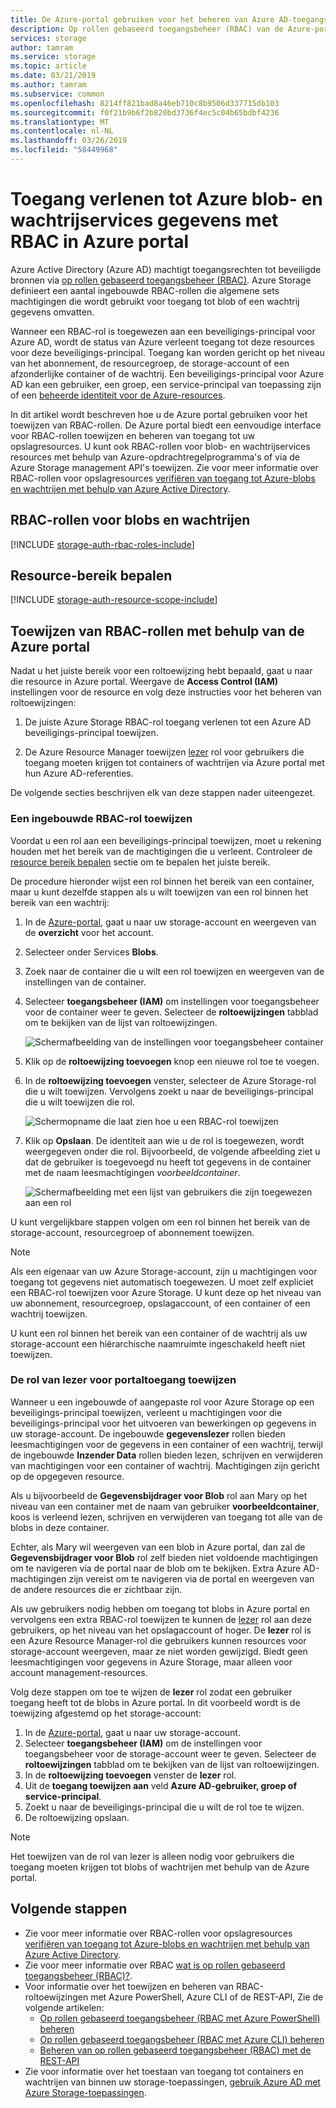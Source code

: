 ```yaml
---
title: De Azure-portal gebruiken voor het beheren van Azure AD-toegangsrechten tot blob- en wachtrijservices gegevens met RBAC - Azure Storage | Microsoft Docs
description: Op rollen gebaseerd toegangsbeheer (RBAC) van de Azure-portal toegang toewijzen tot containers en wachtrijen om beveiligings-principals te gebruiken. Azure Storage biedt ondersteuning voor ingebouwde en aangepaste RBAC-rollen voor verificatie via Azure AD.
services: storage
author: tamram
ms.service: storage
ms.topic: article
ms.date: 03/21/2019
ms.author: tamram
ms.subservice: common
ms.openlocfilehash: 8214ff821bad8a46eb710c8b9506d337715db103
ms.sourcegitcommit: f0f21b9b6f2b820bd3736f4ec5c04b65bdbf4236
ms.translationtype: MT
ms.contentlocale: nl-NL
ms.lasthandoff: 03/26/2019
ms.locfileid: "58449968"
---
```

# <a name="grant-access-to-azure-blob-and-queue-data-with-rbac-in-the-azure-portal"></a>Toegang verlenen tot Azure blob- en wachtrijservices gegevens met RBAC in Azure portal

Azure Active Directory (Azure AD) machtigt toegangsrechten tot beveiligde bronnen via [op rollen gebaseerd toegangsbeheer (RBAC)](../../role-based-access-control/overview.md). Azure Storage definieert een aantal ingebouwde RBAC-rollen die algemene sets machtigingen die wordt gebruikt voor toegang tot blob of een wachtrij gegevens omvatten. 

Wanneer een RBAC-rol is toegewezen aan een beveiligings-principal voor Azure AD, wordt de status van Azure verleent toegang tot deze resources voor deze beveiligings-principal. Toegang kan worden gericht op het niveau van het abonnement, de resourcegroep, de storage-account of een afzonderlijke container of de wachtrij. Een beveiligings-principal voor Azure AD kan een gebruiker, een groep, een service-principal van toepassing zijn of een [beheerde identiteit voor de Azure-resources](../../active-directory/managed-identities-azure-resources/overview.md).

In dit artikel wordt beschreven hoe u de Azure portal gebruiken voor het toewijzen van RBAC-rollen. De Azure portal biedt een eenvoudige interface voor RBAC-rollen toewijzen en beheren van toegang tot uw opslagresources. U kunt ook RBAC-rollen voor blob- en wachtrijservices resources met behulp van Azure-opdrachtregelprogramma's of via de Azure Storage management API's toewijzen. Zie voor meer informatie over RBAC-rollen voor opslagresources [verifiëren van toegang tot Azure-blobs en wachtrijen met behulp van Azure Active Directory](storage-auth-aad.md). 

## <a name="rbac-roles-for-blobs-and-queues"></a>RBAC-rollen voor blobs en wachtrijen

[!INCLUDE [storage-auth-rbac-roles-include](../../../includes/storage-auth-rbac-roles-include.md)]

## <a name="determine-resource-scope"></a>Resource-bereik bepalen 

[!INCLUDE [storage-auth-resource-scope-include](../../../includes/storage-auth-resource-scope-include.md)]

## <a name="assign-rbac-roles-using-the-azure-portal"></a>Toewijzen van RBAC-rollen met behulp van de Azure portal

Nadat u het juiste bereik voor een roltoewijzing hebt bepaald, gaat u naar die resource in Azure portal. Weergave de **Access Control (IAM)** instellingen voor de resource en volg deze instructies voor het beheren van roltoewijzingen:

1. De juiste Azure Storage RBAC-rol toegang verlenen tot een Azure AD beveiligings-principal toewijzen.

1. De Azure Resource Manager toewijzen [lezer](../../role-based-access-control/built-in-roles.md#reader) rol voor gebruikers die toegang moeten krijgen tot containers of wachtrijen via Azure portal met hun Azure AD-referenties. 

De volgende secties beschrijven elk van deze stappen nader uiteengezet.

### <a name="assign-a-built-in-rbac-role"></a>Een ingebouwde RBAC-rol toewijzen

Voordat u een rol aan een beveiligings-principal toewijzen, moet u rekening houden met het bereik van de machtigingen die u verleent. Controleer de [resource bereik bepalen](#determine-resource-scope) sectie om te bepalen het juiste bereik.

De procedure hieronder wijst een rol binnen het bereik van een container, maar u kunt dezelfde stappen als u wilt toewijzen van een rol binnen het bereik van een wachtrij: 

1. In de [Azure-portal](https://portal.azure.com), gaat u naar uw storage-account en weergeven van de **overzicht** voor het account.
1. Selecteer onder Services **Blobs**. 
1. Zoek naar de container die u wilt een rol toewijzen en weergeven van de instellingen van de container. 
1. Selecteer **toegangsbeheer (IAM)** om instellingen voor toegangsbeheer voor de container weer te geven. Selecteer de **roltoewijzingen** tabblad om te bekijken van de lijst van roltoewijzingen.

    ![Schermafbeelding van de instellingen voor toegangsbeheer container](media/storage-auth-aad-rbac-portal/portal-access-control-container.png)

1. Klik op de **roltoewijzing toevoegen** knop een nieuwe rol toe te voegen.
1. In de **roltoewijzing toevoegen** venster, selecteer de Azure Storage-rol die u wilt toewijzen. Vervolgens zoekt u naar de beveiligings-principal die u wilt toewijzen die rol.

    ![Schermopname die laat zien hoe u een RBAC-rol toewijzen](media/storage-auth-aad-rbac-portal/add-rbac-role.png)

1. Klik op **Opslaan**. De identiteit aan wie u de rol is toegewezen, wordt weergegeven onder die rol. Bijvoorbeeld, de volgende afbeelding ziet u dat de gebruiker is toegevoegd nu heeft tot gegevens in de container met de naam leesmachtigingen *voorbeeldcontainer*.

    ![Schermafbeelding met een lijst van gebruikers die zijn toegewezen aan een rol](media/storage-auth-aad-rbac-portal/container-scoped-role.png)

U kunt vergelijkbare stappen volgen om een rol binnen het bereik van de storage-account, resourcegroep of abonnement toewijzen.

> [!NOTE]
> Als een eigenaar van uw Azure Storage-account, zijn u machtigingen voor toegang tot gegevens niet automatisch toegewezen. U moet zelf expliciet een RBAC-rol toewijzen voor Azure Storage. U kunt deze op het niveau van uw abonnement, resourcegroep, opslagaccount, of een container of een wachtrij toewijzen.
> 
> U kunt een rol binnen het bereik van een container of de wachtrij als uw storage-account een hiërarchische naamruimte ingeschakeld heeft niet toewijzen.

### <a name="assign-the-reader-role-for-portal-access"></a>De rol van lezer voor portaltoegang toewijzen

Wanneer u een ingebouwde of aangepaste rol voor Azure Storage op een beveiligings-principal toewijzen, verleent u machtigingen voor die beveiligings-principal voor het uitvoeren van bewerkingen op gegevens in uw storage-account. De ingebouwde **gegevenslezer** rollen bieden leesmachtigingen voor de gegevens in een container of een wachtrij, terwijl de ingebouwde **Inzender Data** rollen bieden lezen, schrijven en verwijderen van machtigingen voor een container of wachtrij. Machtigingen zijn gericht op de opgegeven resource.  

Als u bijvoorbeeld de **Gegevensbijdrager voor Blob** rol aan Mary op het niveau van een container met de naam van gebruiker **voorbeeldcontainer**, koos is verleend lezen, schrijven en verwijderen van toegang tot alle van de blobs in deze container.

Echter, als Mary wil weergeven van een blob in Azure portal, dan zal de **Gegevensbijdrager voor Blob** rol zelf bieden niet voldoende machtigingen om te navigeren via de portal naar de blob om te bekijken. Extra Azure AD-machtigingen zijn vereist om te navigeren via de portal en weergeven van de andere resources die er zichtbaar zijn.

Als uw gebruikers nodig hebben om toegang tot blobs in Azure portal en vervolgens een extra RBAC-rol toewijzen te kunnen de [lezer](../../role-based-access-control/built-in-roles.md#reader) rol aan deze gebruikers, op het niveau van het opslagaccount of hoger. De **lezer** rol is een Azure Resource Manager-rol die gebruikers kunnen resources voor storage-account weergeven, maar ze niet worden gewijzigd. Biedt geen leesmachtigingen voor gegevens in Azure Storage, maar alleen voor account management-resources.

Volg deze stappen om toe te wijzen de **lezer** rol zodat een gebruiker toegang heeft tot de blobs in Azure portal. In dit voorbeeld wordt is de toewijzing afgestemd op het storage-account:

1. In de [Azure-portal](https://portal.azure.com), gaat u naar uw storage-account.
1. Selecteer **toegangsbeheer (IAM)** om de instellingen voor toegangsbeheer voor de storage-account weer te geven. Selecteer de **roltoewijzingen** tabblad om te bekijken van de lijst van roltoewijzingen.
1. In de **roltoewijzing toevoegen** venster de **lezer** rol. 
1. Uit de **toegang toewijzen aan** veld **Azure AD-gebruiker, groep of service-principal**.
1. Zoekt u naar de beveiligings-principal die u wilt de rol toe te wijzen.
1. De roltoewijzing opslaan.

> [!NOTE]
> Het toewijzen van de rol van lezer is alleen nodig voor gebruikers die toegang moeten krijgen tot blobs of wachtrijen met behulp van de Azure portal. 

## <a name="next-steps"></a>Volgende stappen

- Zie voor meer informatie over RBAC-rollen voor opslagresources [verifiëren van toegang tot Azure-blobs en wachtrijen met behulp van Azure Active Directory](storage-auth-aad.md). 
- Zie voor meer informatie over RBAC [wat is op rollen gebaseerd toegangsbeheer (RBAC)?](../../role-based-access-control/overview.md).
- Voor informatie over het toewijzen en beheren van RBAC-roltoewijzingen met Azure PowerShell, Azure CLI of de REST-API, Zie de volgende artikelen:
    - [Op rollen gebaseerd toegangsbeheer (RBAC met Azure PowerShell) beheren](../../role-based-access-control/role-assignments-powershell.md)
    - [Op rollen gebaseerd toegangsbeheer (RBAC met Azure CLI) beheren](../../role-based-access-control/role-assignments-cli.md)
    - [Beheren van op rollen gebaseerd toegangsbeheer (RBAC) met de REST-API](../../role-based-access-control/role-assignments-rest.md)
- Zie voor informatie over het toestaan van toegang tot containers en wachtrijen van binnen uw storage-toepassingen, [gebruik Azure AD met Azure Storage-toepassingen](storage-auth-aad-app.md).
